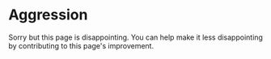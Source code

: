 
# Aggression

Sorry but this page is disappointing. You can help make it less disappointing by contributing to this page's improvement.